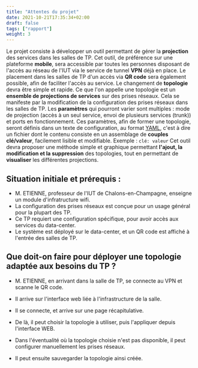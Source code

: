 ```yaml
---
title: "Attentes du projet"
date: 2021-10-21T17:35:34+02:00
draft: false
tags: ["rapport"]
weight: 3
---
```


Le projet consiste à développer un outil permettant de gérer la **projection** des services dans les salles de TP.
Cet outil, de préférence sur une plateforme **mobile**, sera accessible par toutes les personnes disposant de l'accès au réseau de l'IUT via le service de tunnel **VPN** déjà en place.
Le placement dans les salles de TP d'un accès via **QR code** sera également possible, afin de faciliter l'accès au service.
Le changement de **topologie** devra être simple et rapide.
Ce que l'on appelle une topologie est un **ensemble de projections de services** sur des prises réseaux. Cela se manifeste par la modification de la configuration des prises réseaux dans les salles de TP. 
Les **paramètres** qui pourront varier sont multiples : mode de projection (accès à un seul service, envoi de plusieurs services (trunk)) et ports en fonctionnement.
Ces paramètres, afin de former une topologie, seront définis dans un texte de configuration, au format [YAML](https://fr.wikipedia.org/wiki/YAML), c'est à dire un fichier dont le contenu consiste en un assemblage de **couples clé/valeur**, facilement lisible et modifiable.
Exemple : `clé: valeur`
Cet outil devra proposer une méthode simple et graphique permettant **l'ajout, la modification et la suppression** des topologies, tout en permettant de **visualiser** les différentes projections.


## Situation initiale et prérequis :
- M. ETIENNE, professeur de l'IUT de Chalons-en-Champagne, enseigne un module d'infratructure wifi.
- La configuration des prises réseaux est conçue pour un usage général pour la plupart des TP.
- Ce TP requiert une configuration spécifique, pour avoir accès aux services du data-center.
- Le système est déployé sur le data-center, et un QR code est affiché à l'entrée des salles de TP.

## Que doit-on faire pour déployer une topologie adaptée aux besoins du TP ?
- M. ETIENNE, en arrivant dans la salle de TP, se connecte au VPN et scanne le QR code.
- Il arrive sur l'interface web liée à l'infrastructure de la salle.
- Il se connecte, et arrive sur une page récapitulative.
- De là, il peut choisir la topologie à utiliser, puis l'appliquer depuis l'interface WEB.

- Dans l'éventualité où la topologie choisie n'est pas disponible, il peut configurer manuellement les prises réseaux.
- Il peut ensuite sauvegarder la topologie ainsi créée.
